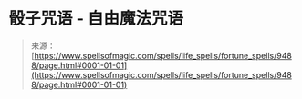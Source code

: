 <!--yml

category: 未分类

date: 2024-06-12 18:45:46

-->

# 骰子咒语 - 自由魔法咒语

> 来源：[https://www.spellsofmagic.com/spells/life_spells/fortune_spells/9488/page.html#0001-01-01](https://www.spellsofmagic.com/spells/life_spells/fortune_spells/9488/page.html#0001-01-01)
